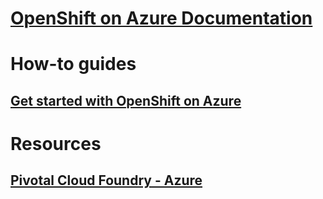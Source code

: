 # [OpenShift on Azure Documentation](index.md)
# How-to guides
## [Get started with OpenShift on Azure](/azure/articles/virtual-machines/linux/openshift-get-started)
# Resources
## [Pivotal Cloud Foundry - Azure](https://pivotal.io/partners/microsoft)
